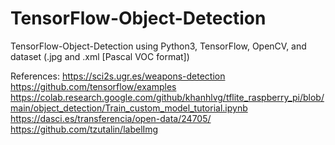 # TensorFlow-Object-Detection
TensorFlow-Object-Detection using Python3, TensorFlow, OpenCV, and dataset (.jpg and .xml [Pascal VOC format])

References: 
https://sci2s.ugr.es/weapons-detection
https://github.com/tensorflow/examples
https://colab.research.google.com/github/khanhlvg/tflite_raspberry_pi/blob/main/object_detection/Train_custom_model_tutorial.ipynb
https://dasci.es/transferencia/open-data/24705/
https://github.com/tzutalin/labelImg

